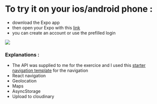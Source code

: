 # To try it on your ios/android phone :

- download the Expo app
- then open your Expo with this [link](https://exp.host/@lkf/MyApp)
- you can create an account or use the prefilled login

![](ezgif.com-gif-maker.gif)

### Explanations :

- The API was supplied to me for the exercice and I used this [starter navigation template](https://github.com/Le-Reacteur/react-navigation-starter) for the navigation
- React navigation
- Geolocation
- Maps
- AsyncStorage
- Upload to cloudinary

